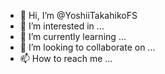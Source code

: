 - 👋 Hi, I’m @YoshiiTakahikoFS
- 👀 I’m interested in ...
- 🌱 I’m currently learning ...
- 💞️ I’m looking to collaborate on ...
- 📫 How to reach me ...

<!---
YoshiiTakahikoFS/YoshiiTakahikoFS is a ✨ special ✨ repository because its `README.md` (this file) appears on your GitHub profile.
You can click the Preview link to take a look at your changes.
--->
